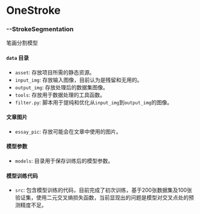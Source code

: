 # OneStroke

### --StrokeSegmentation
笔画分割模型

#### `data` 目录

- `asset`: 存放项目所需的静态资源。
- `input_img`: 存放输入图像，目前认为是残留和无用的。
- `output_img`: 存放处理后的数据集图像。
- `tools`: 存放用于数据处理的工具函数。
- `filter.py`: 脚本用于提纯和优化从`input_img`到`output_img`的图像。

#### 文章图片

- `essay_pic`: 存放可能会在文章中使用的图片。

#### 模型参数

- `models`: 目录用于保存训练后的模型参数。

#### 模型训练代码

- `src`: 包含模型训练的代码，目前完成了初次训练，基于200张数据集及100张验证集，使用二元交叉熵损失函数，当前显现出的问题是模型对交叉点处的预测精度不足。
